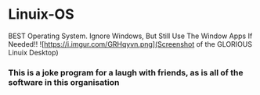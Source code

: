 # Linuix-OS
BEST Operating System. Ignore Windows, But Still Use The Window Apps If Needed!!
![https://i.imgur.com/GRHqyvn.png](Screenshot of the GLORIOUS Linuix Desktop)

### This is a joke program for a laugh with friends, as is all of the software in this organisation
